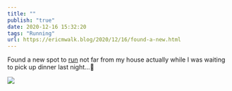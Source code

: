 ```yaml
---
title: ""
publish: "true"
date: 2020-12-16 15:32:20
tags: "Running"
url: https://ericmwalk.blog/2020/12/16/found-a-new.html
---
```


Found a new spot to [run](https://www.strava.com/activities/4477160796) not far from my house actually while I was waiting to pick up dinner last night...🏃

![](https://ericmwalk.blog/uploads/2020/32336dc056.jpg)